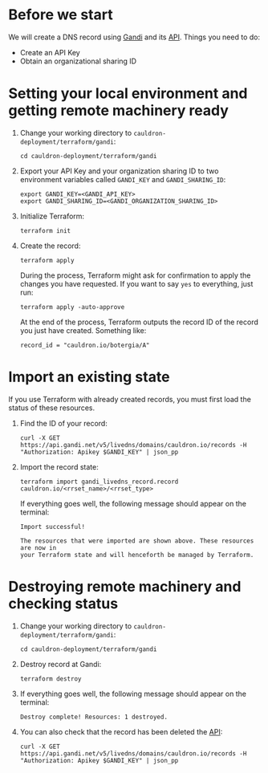 # Before we start

We will create a DNS record using [Gandi](https://www.gandi.net) and its [API](https://api.gandi.net/docs/).
Things you need to do:
* Create an API Key
* Obtain an organizational sharing ID

# Setting your local environment and getting remote machinery ready

1. Change your working directory to `cauldron-deployment/terraform/gandi`:
    ```
    cd cauldron-deployment/terraform/gandi
    ```

2. Export your API Key and your organization sharing ID to two environment variables called `GANDI_KEY` and `GANDI_SHARING_ID`:
    ```
    export GANDI_KEY=<GANDI_API_KEY>
    export GANDI_SHARING_ID=<GANDI_ORGANIZATION_SHARING_ID>
    ```

3. Initialize Terraform:
    ```
    terraform init
    ```

4. Create the record:
    ```
    terraform apply
    ```
    During the process, Terraform might ask for confirmation to apply the changes you
    have requested. If you want to say `yes` to everything, just run:
    ```
    terraform apply -auto-approve
    ```
    At the end of the process, Terraform outputs the record ID of the record you just have created. Something like:
    ```
    record_id = "cauldron.io/botergia/A"
    ```

# Import an existing state

If you use Terraform with already created records, you must first load the status of these resources.

1. Find the ID of your record:
    ```
    curl -X GET https://api.gandi.net/v5/livedns/domains/cauldron.io/records -H "Authorization: Apikey $GANDI_KEY" | json_pp
    ```

2. Import the record state:
    ```
    terraform import gandi_livedns_record.record cauldron.io/<rrset_name>/<rrset_type>
    ```
    If everything goes well, the following message should appear on the terminal:
    ```
    Import successful!

    The resources that were imported are shown above. These resources are now in
    your Terraform state and will henceforth be managed by Terraform.
    ```

# Destroying remote machinery and checking status

1. Change your working directory to `cauldron-deployment/terraform/gandi`:
    ```
    cd cauldron-deployment/terraform/gandi
    ```

2. Destroy record at Gandi:
    ```
    terraform destroy
    ```

3. If everything goes well, the following message should appear on the terminal:
    ```
    Destroy complete! Resources: 1 destroyed.
    ```

4. You can also check that the record has been deleted the [API](https://api.gandi.net/docs/livedns/#v5-livedns-domains-fqdn-records):
    ```
    curl -X GET https://api.gandi.net/v5/livedns/domains/cauldron.io/records -H "Authorization: Apikey $GANDI_KEY" | json_pp
    ```
